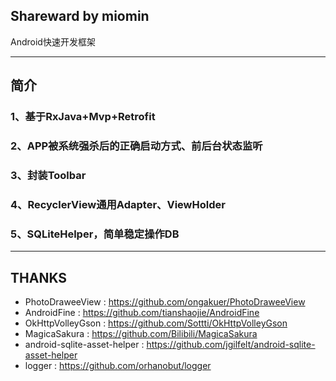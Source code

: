 ## Shareward by miomin
Android快速开发框架

-------------------

## 简介

### 1、基于RxJava+Mvp+Retrofit

### 2、APP被系统强杀后的正确启动方式、前后台状态监听

### 3、封装Toolbar

### 4、RecyclerView通用Adapter、ViewHolder

### 5、SQLiteHelper，简单稳定操作DB

-------------------

## THANKS

 - PhotoDraweeView : https://github.com/ongakuer/PhotoDraweeView
 - AndroidFine : https://github.com/tianshaojie/AndroidFine
 - OkHttpVolleyGson : https://github.com/Sottti/OkHttpVolleyGson
 - MagicaSakura : https://github.com/Bilibili/MagicaSakura
 - android-sqlite-asset-helper : https://github.com/jgilfelt/android-sqlite-asset-helper
 - logger : https://github.com/orhanobut/logger
